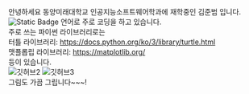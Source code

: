 안녕하세요 동양미래대학교 인공지능소프트웨어학과에 재학중인 김준범 입니다.<br>
<img alt="Static Badge" src="https://img.shields.io/badge/build-java-brightgreen?style=flat&logo=app&logoColor=violet&label=python&labelColor=abcdef&color=fedcba&cacheSeconds=3600">
언어로 주로 코딩을 하고 있습니다.<br>
주로 쓰는 파이썬 라이브러리로는 <br>
터틀 라이브러리: https://docs.python.org/ko/3/library/turtle.html <br>
맷플롭립 라이브러리: https://matplotlib.org/  <br>
등이 있습니다.<br>
![깃허브2](https://github.com/rlawnsqja2/rlawnsqja2/assets/127375397/8951e709-77b4-47ef-ac37-450d00183b77) ![깃허브3](https://github.com/rlawnsqja2/rlawnsqja2/assets/127375397/ddac53f4-59c9-4217-99ad-935e676eee34)<br>
그림도 가끔 그립니다~~~!

